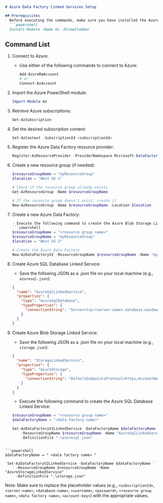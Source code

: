 ```markdown
# Azure Data Factory Linked Services Setup

## Prerequisites
- Before executing the commands, make sure you have installed the Azure PowerShell module. If not, run the following command to install it:
  ```powershell
  Install-Module -Name Az -AllowClobber
  ```

## Command List

1. Connect to Azure:
   - Use either of the following commands to connect to Azure:
     ```powershell
     Add-AzureRmAccount
     # or
     Connect-AzAccount
     ```

2. Import the Azure PowerShell module:
   ```powershell
   Import-Module Az
   ```

3. Retrieve Azure subscriptions:
   ```powershell
   Get-AzSubscription
   ```

4. Set the desired subscription context:
   ```powershell
   Set-AzContext -SubscriptionId <subscriptionId>
   ```

5. Register the Azure Data Factory resource provider:
   ```powershell
   Register-AzResourceProvider -ProviderNamespace Microsoft.DataFactory
   ```

6. Create a new resource group (if needed):
   ```powershell
   $resourceGroupName = "myResourceGroup"
   $location = "West US 2"
   
   # Check if the resource group already exists
   Get-AzResourceGroup -Name $resourceGroupName
   
   # If the resource group doesn't exist, create it
   New-AzResourceGroup -Name $resourceGroupName -Location $location
   ```

7. Create a new Azure Data Factory:
   ```powershell
   - Execute the following command to create the Azure Blob Storage Linked Service:
   ```powershell
   $resourceGroupName = "<resource group name>"
   $resourceGroupName = "myResourceGroup"
   $location = "West US 2"
   
   # Create the Azure Data Factory
   New-AzDataFactoryV2 -ResourceGroupName $resourceGroupName -Name "myDataFactory" -Location $location
   ```

8. Create Azure SQL Database Linked Service:
   - Save the following JSON as a .json file on your local machine (e.g., `azuresql.json`):
   
   ```json
   {
     "name": "AzureSqlLinkedService",
     "properties": {
       "type": "AzureSqlDatabase",
       "typeProperties": {
         "connectionString": "Server=tcp:<server-name>.database.windows.net,1433;Database=ctosqldb;User ID=ctesta-oneill;Password=P@ssw0rd;Trusted_Connection=False;Encrypt=True;Connection Timeout=30"
       }
     }
   }
   ```
9. Create Azure Blob Storage Linked Service:
   - Save the following JSON as a .json file on your local machine (e.g., `storage.json`):
   
   ```json
   {
     "name": "StorageLinkedService",
     "properties": {
       "type": "AzureStorage",
       "typeProperties": {
         "connectionString": "DefaultEndpointsProtocol=https;AccountName=ctostorageaccount;AccountKey=<account-key>"
       }
     }
   }
   ```
   - Execute the following command to create the Azure SQL Database Linked Service:
   ```powershell
   $resourceGroupName = "<resource group name>"
   $dataFactoryName = "<data factory name>"
   
   Set-AzDataFactoryV2LinkedService -DataFactoryName $dataFactoryName `
       -ResourceGroupName $resourceGroupName -Name "AzureSqlLinkedService" `
       -DefinitionFile ".\azuresql.json"
   
  ```
  
 ```powershell
 $dataFactoryName = " <data factory name> "
   
   Set-AzDataFactoryV2LinkedService -DataFactoryName $dataFactoryName `
       -ResourceGroupName $resourceGroupName -Name "AzureStorageLinkedService" `
       -DefinitionFile ".\storage.json"
   ```

Note: Make sure to replace the placeholder values (e.g., `<subscriptionId>`, `<server-name>`, `<database-name>`, `<username>`, `<password>`, `<resource group name>`, `<data factory name>`, `<account-key>`) with the appropriate values.

```

